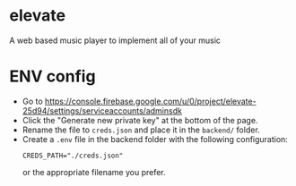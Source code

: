 # elevate
A web based music player to implement all of your music

# ENV config

- Go to https://console.firebase.google.com/u/0/project/elevate-25d94/settings/serviceaccounts/adminsdk
- Click the "Generate new private key" at the bottom of the page.
- Rename the file to `creds.json` and place it in the `backend/` folder.
- Create a `.env` file in the backend folder with the following configuration:
    ```
    CREDS_PATH="./creds.json"
    ```
    or the appropriate filename you prefer.
